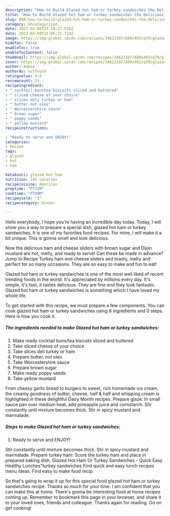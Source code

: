 ```yaml
---
description: "How to Build Glazed hot ham or turkey sandwiches the Delicious}"
title: "How to Build Glazed hot ham or turkey sandwiches the Delicious}"
slug: 808-how-to-build-glazed-hot-ham-or-turkey-sandwiches-the-delicious
category: Uncategorized
date: 2023-02-06T23:59:27.536Z
date: 2023-04-09T21:05:21.714Z
image: https://img-global.cpcdn.com/recipes/34622107/680x482cq70/glazed-hot-ham-or-turkey-sandwiches-recipe-main-photo.jpg
hideToc: false
enableToc: true
enableTocContent: false
thumbnail: https://img-global.cpcdn.com/recipes/34622107/680x482cq70/glazed-hot-ham-or-turkey-sandwiches-recipe-main-photo.jpg
cover: https://img-global.cpcdn.com/recipes/34622107/680x482cq70/glazed-hot-ham-or-turkey-sandwiches-recipe-main-photo.jpg
author: Admin
authorAv: notfound
ratingvalue: 4.6
reviewcount: 23
recipeingredient:
- " cocktail bunstea biscuits sliced and buttered"
- " sliced cheese of your choice"
- " slices deli turkey or ham"
- " butter not oleo"
- " Worcestershire sauce"
- " brown sugar"
- " poppy seeds"
- " yellow mustard"
recipeinstructions:

- "Ready to serve and ENJOY!"
categories:
- Recipe
tags:
- glazed
- hot
- ham

katakunci: glazed hot ham 
nutrition: 245 calories
recipecuisine: American
preptime: "PT21M"
cooktime: "PT49M"
recipeyield: "3"
recipecategory: Dinner

---
```



Hello everybody, I hope you're having an incredible day today. Today, I will show you a way to prepare a special dish, glazed hot ham or turkey sandwiches. It is one of my favorites food recipes. For mine, I will make it a bit unique. This is gonna smell and look delicious.

Now the delicious ham and cheese sliders with brown sugar and Dijon mustard are hot, melty, and ready to serve! Can these be made in advance? Jump to Recipe Turkey ham and cheese sliders and toasty, melty and perfect for so many occasions. They are so easy to make and fun to eat!

Glazed hot ham or turkey sandwiches is one of the most well liked of recent trending foods in the world. It's appreciated by millions every day. It's simple, it's fast, it tastes delicious. They are fine and they look fantastic. Glazed hot ham or turkey sandwiches is something which I have loved my whole life.


To get started with this recipe, we must prepare a few components. You can cook glazed hot ham or turkey sandwiches using 8 ingredients and 0 steps. Here is how you cook it.

<!--inarticleads1-->

##### The ingredients needed to make Glazed hot ham or turkey sandwiches:

1. Make ready  cocktail buns/tea biscuits sliced and buttered
1. Take  sliced cheese of your choice
1. Take  slices deli turkey or ham
1. Prepare  butter, not oleo
1. Take  Worcestershire sauce
1. Prepare  brown sugar
1. Make ready  poppy seeds
1. Take  yellow mustard


From cheesy garlic bread to burgers to sweet, rich homemade ice cream, the creamy goodness of butter, cheese, half &amp; half and whipping cream is highlighted in these delightful Dairy Month recipes. Prepare glaze: In small sauce pan over medium heat, add pineapple juice and cornstarch. Stir constantly until mixture becomes thick. Stir in spicy mustard and marmalade. 

<!--inarticleads2-->

##### Steps to make Glazed hot ham or turkey sandwiches:


1. Ready to serve and ENJOY!

Stir constantly until mixture becomes thick. Stir in spicy mustard and marmalade. Prepare turkey ham: Score the turkey ham and place in prepared baking dish. Glazed Hot Ham Or Turkey Sandwiches - Quick Easy Healthy Lunches&#34;turkey sandwiches Find quick and easy lunch recipes menu ideas. Find easy to make food recip. 

So that's going to wrap it up for this special food glazed hot ham or turkey sandwiches recipe. Thanks so much for your time. I am confident that you can make this at home. There's gonna be interesting food at home recipes coming up. Remember to bookmark this page in your browser, and share it to your loved ones, friends and colleague. Thanks again for reading. Go on get cooking!
